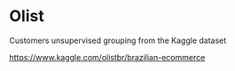 # Olist
Customers unsupervised grouping from the Kaggle dataset

https://www.kaggle.com/olistbr/brazilian-ecommerce
